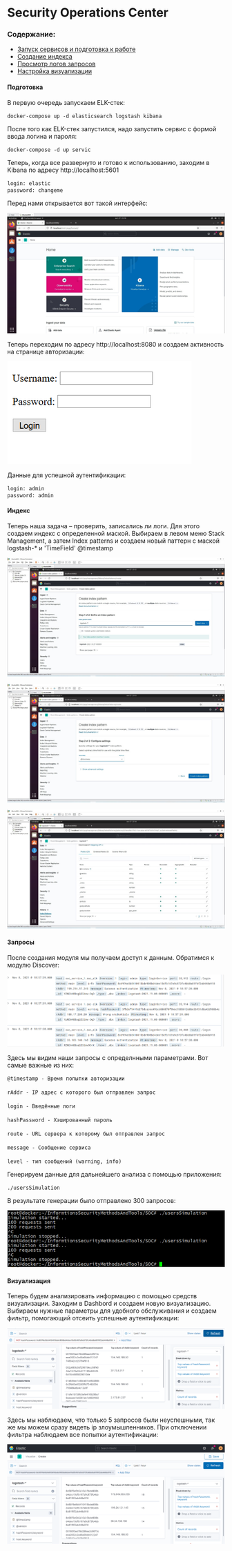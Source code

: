 # Security Operations Center

### Содержание:

- [Запуск сервисов и подготовка к работе](#Подготовка)
- [Создание индекса](#Индекс)
- [Просмотр логов запросов](#Запросы)
- [Настройка визуализации](#Визуализация)

#### Подготовка

В первую очередь запускаем ELK-стек:

```
docker-compose up -d elasticsearch logstash kibana
```

После того как ELK-стек запустился, надо запустить сервис с формой ввода логина и пароля:

```
docker-compose -d up servic
```

Теперь, когда все развернуто и готово к использованию, заходим в Kibana по адресу http://localhost:5601

```
login: elastic
password: changeme
```

Перед нами открывается вот такой интерфейс:

![interface](img/SOC/1.png)

Теперь переходим по адресу http://localhost:8080 и создаем активность на странице авторизации:

![interface](img/SOC/2.png)

Данные для успешной аутентификации:

```
login: admin
password: admin
```

#### Индекс

Теперь наша задача – проверить, записались ли логи. Для этого создаем индекс с определенной маской. Выбираем в левом меню Stack Management, а затем Index patterns и создаем новый паттерн с маской logstash-* и 'TimeField' @timestamp

![interface](img/SOC/3.png)

![interface](img/SOC/4.png)

![interface](img/SOC/5.png)


#### Запросы

После создания модуля мы получаем доступ к данным. Обратимся к модулю Discover:

![interface](img/SOC/6.png)

Здесь мы видим наши запросы с определнными параметрами. Вот самые важные из них:

```
@timestamp - Время попытки авторизации

rAddr - IP адрес с которого был отправлен запрос

login - Введённые логи

hashPassword - Хэшированный пароль

route - URL сервера к которому был отправлен запрос

message - Сообщение сервиса

level - тип сообщений (warning, info)
```

Генерируем данные для дальнейшего анализа с помощью приложения:

```
./usersSimulation
```

В результате генерации было отправлено 300 запросов:

![interface](img/SOC/7.png)

#### Визуализация

Теперь будем анализировать информацию с помощью средств визуализации. Заходим в Dashbord и создаем новую визуализацию. Выбираем нужные параметры для удобного обслуживания и создаем фильтр, помогающий отсеить успешные аутентификации:

![interface](img/SOC/8.png)

Здесь мы наблюдаем, что только 5 запросов были неуспешными, так же мы можем сразу видеть ip злоумышленников. При отключении фильтра наблюдаем все попытки аутентификации:

![interface](img/SOC/9.png)